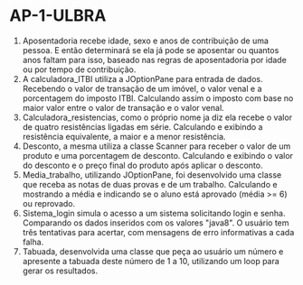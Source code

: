 # AP-1-ULBRA

1. Aposentadoria recebe idade, sexo e anos de contribuição de uma pessoa. E então determinará se ela já pode se aposentar ou quantos anos faltam para isso, baseado nas regras de aposentadoria por idade ou por tempo de contribuição.
2. A calculadora_ITBI utiliza a JOptionPane para entrada de dados. Recebendo o valor de transação de um imóvel, o valor venal e a porcentagem do imposto ITBI. Calculando assim o imposto com base no maior valor entre o valor de transação e o valor venal.
3. Calculadora_resistencias, como o próprio nome ja diz ela recebe o valor de quatro resistências ligadas em série. Calculando e exibindo a resistência equivalente, a maior e a menor resistência.
4. Desconto, a mesma utiliza a classe Scanner para receber o valor de um produto e uma porcentagem de desconto. Calculando e exibindo o valor do desconto e o preço final do produto após aplicar o desconto.
5. Media_trabalho, utilizando JOptionPane, foi desenvolvido uma classe que receba as notas de duas provas e de um trabalho. Calculando e mostrando a média e indicando se o aluno está aprovado (média >= 6) ou reprovado.
6. Sistema_login simula o acesso a um sistema solicitando login e senha. Comparando os dados inseridos com os valores "java8". O usuário tem três tentativas para acertar, com mensagens de erro informativas a cada falha.
7. Tabuada, desenvolvida uma classe que peça ao usuário um número e apresente a tabuada deste número de 1 a 10, utilizando um loop para gerar os resultados.

